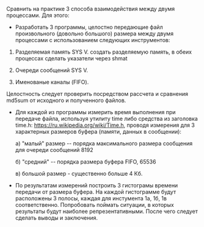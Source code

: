 Сравнить на практике 3 способа взаимодействия между двумя процессами.
Для этого:

 - Разработать 3 программы, целостно передающие файл произвольного (довольно большого) размера между двумя процессами с использованием следующих инструментов:
1) Разделяемая память SYS V.
создать разделяемую память, в обеих процессах сделать указатели через shmat

2) Очереди сообщений SYS V.


3) Именованые каналы (FIFO).

Целостность следует проверить посредством рассчета и сравнения md5sum от исходного и полученного файлов.

- Для каждой из программы измерить время выполнения при передаче файла, используя утилиту time либо средства из заголовка time.h: https://ru.wikipedia.org/wiki/Time.h,
   проводя измерения для 3 характерных размеров буфера (памяти, данных в сообщении):
   
   а) "малый" размер -- порядка максимального размера сообщения для очереди сообщений 8192
   
   б) "средний" -- порядка размера буфера FIFO, 65536
   
   в) большой размер - существенно больше 4 Кб.

  
- По результатам измерений построить 3 гистограмы времени передачи от размера буфера. На каждой гистограмме будут расположены 3 полосы, каждая для инстумента 1а, 1б, 1в соответственно. Попробовать поймать ситуации, в которых результаты будут наиболее репрезентативными. После чего следует сделать выводы и заключения.